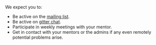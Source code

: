 We expect you to:

* Be active on the <a href="99xt@googlegroups.com" target="_blank">mailing list</a>.
* Be active on <a href="https://gitter.im/99xt" target="_blank">gitter chat</a>.
* Participate in weekly meetings with your mentor.
* Get in contact with your mentors or the admins if any even remotely potential problems arise.
